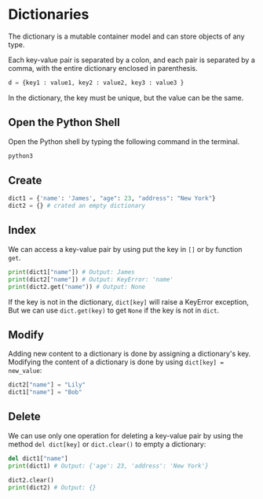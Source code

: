 # Dictionaries

The dictionary is a mutable container model and can store objects of any type.

Each key-value pair is separated by a colon, and each pair is separated by a comma, with the entire dictionary enclosed in parenthesis.

```python
d = {key1 : value1, key2 : value2, key3 : value3 }
```

In the dictionary, the key must be unique, but the value can be the same.

## Open the Python Shell

Open the Python shell by typing the following command in the terminal.

```bash
python3
```

## Create

```python
dict1 = {'name': 'James', "age": 23, "address": "New York"}
dict2 = {} # crated an empty dictionary
```

## Index

We can access a key-value pair by using put the key in `[]` or by function `get`.

```python
print(dict1["name"]) # Output: James
print(dict2["name"]) # Output: KeyError: 'name'
print(dict2.get("name")) # Output: None
```

If the key is not in the dictionary, `dict[key]` will raise a KeyError exception, But we can use `dict.get(key)` to get `None` if the key is not in `dict`.

## Modify

Adding new content to a dictionary is done by assigning a dictionary's key. Modifying the content of a dictionary is done by using `dict[key] = new_value`:

```python
dict2["name"] = "Lily"
dict1["name"] = "Bob"
```

## Delete

We can use only one operation for deleting a key-value pair by using the method `del dict[key]` or `dict.clear()` to empty a dictionary:

```python
del dict1["name"]
print(dict1) # Output: {'age': 23, 'address': 'New York'}

dict2.clear()
print(dict2) # Output: {}
```
